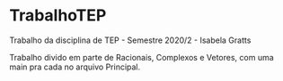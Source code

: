 # TrabalhoTEP
Trabalho da disciplina de TEP - Semestre 2020/2 - Isabela Gratts

Trabalho divido em parte de Racionais, Complexos e Vetores, com uma main pra cada no arquivo Principal.
